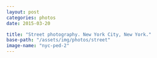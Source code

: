 ```yaml
---
layout: post
categories: photos
date: 2015-03-20

title: "Street photography. New York City, New York."
base-path: "/assets/img/photos/street"
image-name: "nyc-ped-2"
---
```

